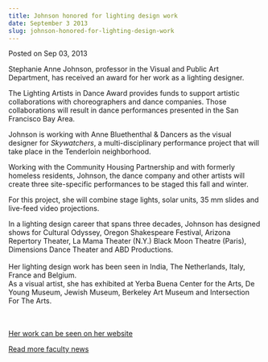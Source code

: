 ```yaml
---
title: Johnson honored for lighting design work
date: September 3 2013
slug: johnson-honored-for-lighting-design-work
---
```


 



<span class="date">Posted on Sep 03, 2013    </span>
<p>Stephanie Anne Johnson, professor in the Visual and Public Art
Department, has received an award for her work as a lighting
designer.</p>
<p>The Lighting Artists in Dance Award provides funds to support
artistic collaborations with choreographers and dance companies.
Those collaborations will result in dance performances presented in
the San Francisco Bay Area.</p>
<p>Johnson is working with Anne Bluethenthal &amp; Dancers as the
visual designer for <em>Skywatchers</em>, a multi-disciplinary
performance project that will take place in the Tenderloin
neighborhood.</p>
<p>Working with the Community Housing Partnership and with formerly
homeless residents, Johnson, the dance company and other artists
will create three site-specific performances to be staged this fall
and winter.</p>
<p>For this project, she will combine stage lights, solar units, 35
mm slides and live-feed video projections.</p>
<p>In a lighting design career that spans three decades, Johnson
has designed shows for Cultural Odyssey, Oregon Shakespeare
Festival, Arizona Repertory Theater, La Mama Theater (N.Y.) Black
Moon Theatre (Paris), Dimensions Dance Theater and ABD
Productions.<br>
<br>
Her lighting design work has been seen in India, The Netherlands,
Italy, France and Belgium.<br>
As a visual artist, she has exhibited at Yerba Buena Center for the
Arts, De Young Museum, Jewish Museum, Berkeley Art Museum and
Intersection For The Arts.</br></br></br></p>
<p><a href="https://www.lightessencedesign.com" rel="nofollow">Her
work can be seen on her website</a></p>
<p><a href="../../../2012/nov/25/faculty-highlights.html" rel="nofollow">Read more faculty news</a></p>





 
